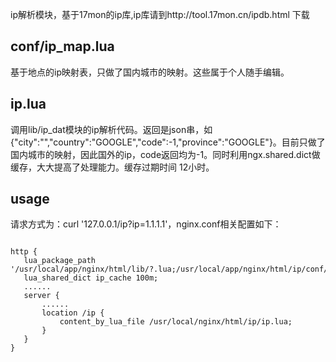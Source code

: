 ip解析模块，基于17mon的ip库,ip库请到http://tool.17mon.cn/ipdb.html 下载

conf/ip_map.lua
-----------------
基于地点的ip映射表，只做了国内城市的映射。这些属于个人随手编辑。

ip.lua
----------------
调用lib/ip_dat模块的ip解析代码。返回是json串，如{"city":"","country":"GOOGLE","code":-1,"province":"GOOGLE"}。目前只做了国内城市的映射，因此国外的ip，code返回均为-1。同时利用ngx.shared.dict做缓存，大大提高了处理能力。缓存过期时间 12小时。

usage
---------------
请求方式为：curl '127.0.0.1/ip?ip=1.1.1.1'，nginx.conf相关配置如下：
<pre><code>
http {
   lua_package_path '/usr/local/app/nginx/html/lib/?.lua;/usr/local/app/nginx/html/ip/conf/?.lua;;';
   lua_shared_dict ip_cache 100m;
   ......
   server {
       ......
       location /ip {
           content_by_lua_file /usr/local/nginx/html/ip/ip.lua;
       }	
   }
}

